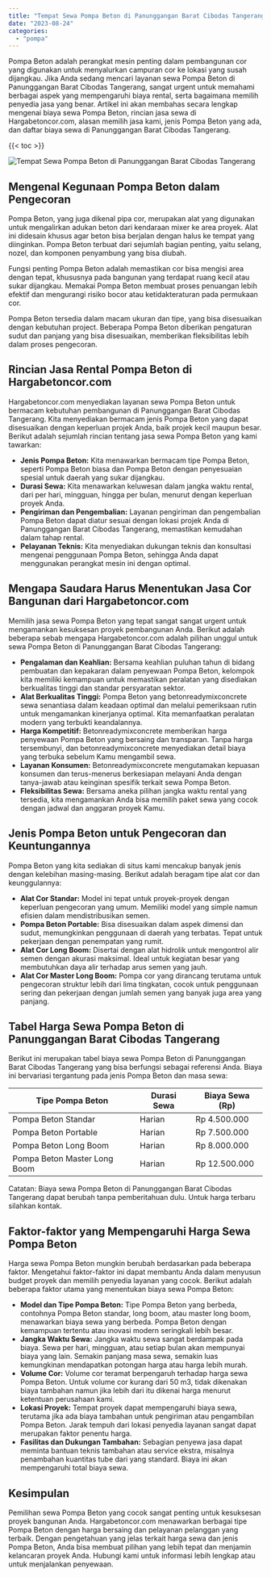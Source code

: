 ```yaml
---
title: "Tempat Sewa Pompa Beton di Panunggangan Barat Cibodas Tangerang"
date: "2023-08-24"
categories: 
  - "pompa"
---
```




Pompa Beton adalah perangkat mesin penting dalam pembangunan cor yang digunakan untuk menyalurkan campuran cor ke lokasi yang susah dijangkau. Jika Anda sedang mencari layanan sewa Pompa Beton di Panunggangan Barat Cibodas Tangerang, sangat urgent untuk memahami berbagai aspek yang mempengaruhi biaya rental, serta bagaimana memilih penyedia jasa yang benar. Artikel ini akan membahas secara lengkap mengenai biaya sewa Pompa Beton, rincian jasa sewa di Hargabetoncor.com, alasan memilih jasa kami, jenis Pompa Beton yang ada, dan daftar biaya sewa di Panunggangan Barat Cibodas Tangerang.

{{< toc >}}

![Tempat Sewa Pompa Beton di Panunggangan Barat Cibodas Tangerang](https://hargareadymixid.github.io/pompa/concrete-pump%20(11).png)

## Mengenal Kegunaan Pompa Beton dalam Pengecoran

Pompa Beton, yang juga dikenal pipa cor, merupakan alat yang digunakan untuk mengalirkan adukan beton dari kendaraan mixer ke area proyek. Alat ini didesain khusus agar beton bisa berjalan dengan halus ke tempat yang diinginkan. Pompa Beton terbuat dari sejumlah bagian penting, yaitu selang, nozel, dan komponen penyambung yang bisa diubah.

Fungsi penting Pompa Beton adalah memastikan cor bisa mengisi area dengan tepat, khususnya pada bangunan yang terdapat ruang kecil atau sukar dijangkau. Memakai Pompa Beton membuat proses penuangan lebih efektif dan mengurangi risiko bocor atau ketidakteraturan pada permukaan cor.

Pompa Beton tersedia dalam macam ukuran dan tipe, yang bisa disesuaikan dengan kebutuhan project. Beberapa Pompa Beton diberikan pengaturan sudut dan panjang yang bisa disesuaikan, memberikan fleksibilitas lebih dalam proses pengecoran.

## Rincian Jasa Rental Pompa Beton di Hargabetoncor.com

Hargabetoncor.com menyediakan layanan sewa Pompa Beton untuk bermacam kebutuhan pembangunan di Panunggangan Barat Cibodas Tangerang. Kita menyediakan bermacam jenis Pompa Beton yang dapat disesuaikan dengan keperluan projek Anda, baik projek kecil maupun besar. Berikut adalah sejumlah rincian tentang jasa sewa Pompa Beton yang kami tawarkan:

- **Jenis Pompa Beton:** Kita menawarkan bermacam tipe Pompa Beton, seperti Pompa Beton biasa dan Pompa Beton dengan penyesuaian spesial untuk daerah yang sukar dijangkau.
- **Durasi Sewa:** Kita menawarkan keluwesan dalam jangka waktu rental, dari per hari, mingguan, hingga per bulan, menurut dengan keperluan proyek Anda.
- **Pengiriman dan Pengembalian:** Layanan pengiriman dan pengembalian Pompa Beton dapat diatur sesuai dengan lokasi projek Anda di Panunggangan Barat Cibodas Tangerang, memastikan kemudahan dalam tahap rental.
- **Pelayanan Teknis:** Kita menyediakan dukungan teknis dan konsultasi mengenai penggunaan Pompa Beton, sehingga Anda dapat menggunakan perangkat mesin ini dengan optimal.

## Mengapa Saudara Harus Menentukan Jasa Cor Bangunan dari Hargabetoncor.com

Memilih jasa sewa Pompa Beton yang tepat sangat sangat urgent untuk mengamankan kesuksesan proyek pembangunan Anda. Berikut adalah beberapa sebab mengapa Hargabetoncor.com adalah pilihan unggul untuk sewa Pompa Beton di Panunggangan Barat Cibodas Tangerang:

- **Pengalaman dan Keahlian:** Bersama keahlian puluhan tahun di bidang pembuatan dan kepakaran dalam penyewaan Pompa Beton, kelompok kita memiliki kemampuan untuk memastikan peralatan yang disediakan berkualitas tinggi dan standar persyaratan sektor.
- **Alat Berkualitas Tinggi:** Pompa Beton yang betonreadymixconcrete sewa senantiasa dalam keadaan optimal dan melalui pemeriksaan rutin untuk mengamankan kinerjanya optimal. Kita memanfaatkan peralatan modern yang terbukti keandalannya.
- **Harga Kompetitif:** Betonreadymixconcrete memberikan harga penyewaan Pompa Beton yang bersaing dan transparan. Tanpa harga tersembunyi, dan betonreadymixconcrete menyediakan detail biaya yang terbuka sebelum Kamu mengambil sewa.
- **Layanan Konsumen:** Betonreadymixconcrete mengutamakan kepuasan konsumen dan terus-menerus berkesiapan melayani Anda dengan tanya-jawab atau keinginan spesifik terkait sewa Pompa Beton.
- **Fleksibilitas Sewa:** Bersama aneka pilihan jangka waktu rental yang tersedia, kita mengamankan Anda bisa memilih paket sewa yang cocok dengan jadwal dan anggaran proyek Kamu.

## Jenis Pompa Beton untuk Pengecoran dan Keuntungannya

Pompa Beton yang kita sediakan di situs kami mencakup banyak jenis dengan kelebihan masing-masing. Berikut adalah beragam tipe alat cor dan keunggulannya:

- **Alat Cor Standar:** Model ini tepat untuk proyek-proyek dengan keperluan pengecoran yang umum. Memiliki model yang simple namun efisien dalam mendistribusikan semen.
- **Pompa Beton Portable:** Bisa disesuaikan dalam aspek dimensi dan sudut, memungkinkan penggunaan di daerah yang terbatas. Tepat untuk pekerjaan dengan penempatan yang rumit.
- **Alat Cor Long Boom:** Disertai dengan alat hidrolik untuk mengontrol alir semen dengan akurasi maksimal. Ideal untuk kegiatan besar yang membutuhkan daya alir terhadap arus semen yang jauh.
- **Alat Cor Master Long Boom:** Pompa cor yang dirancang terutama untuk pengecoran struktur lebih dari lima tingkatan, cocok untuk penggunaan sering dan pekerjaan dengan jumlah semen yang banyak juga area yang panjang.

## Tabel Harga Sewa Pompa Beton di Panunggangan Barat Cibodas Tangerang

Berikut ini merupakan tabel biaya sewa Pompa Beton di Panunggangan Barat Cibodas Tangerang yang bisa berfungsi sebagai referensi Anda. Biaya ini bervariasi tergantung pada jenis Pompa Beton dan masa sewa:

| Tipe Pompa Beton | Durasi Sewa | Biaya Sewa (Rp) |
| --- | --- | --- |
| Pompa Beton Standar | Harian | Rp 4.500.000 |
| Pompa Beton Portable | Harian | Rp 7.500.000 |
| Pompa Beton Long Boom | Harian | Rp 8.000.000 |
| Pompa Beton Master Long Boom | Harian | Rp 12.500.000 |

Catatan: Biaya sewa Pompa Beton di Panunggangan Barat Cibodas Tangerang dapat berubah tanpa pemberitahuan dulu. Untuk harga terbaru silahkan kontak.

## Faktor-faktor yang Mempengaruhi Harga Sewa Pompa Beton

Harga sewa Pompa Beton mungkin berubah berdasarkan pada beberapa faktor. Mengetahui faktor-faktor ini dapat membantu Anda dalam menyusun budget proyek dan memilih penyedia layanan yang cocok. Berikut adalah beberapa faktor utama yang menentukan biaya sewa Pompa Beton:

- **Model dan Tipe Pompa Beton:** Tipe Pompa Beton yang berbeda, contohnya Pompa Beton standar, long boom, atau master long boom, menawarkan biaya sewa yang berbeda. Pompa Beton dengan kemampuan tertentu atau inovasi modern seringkali lebih besar.
- **Jangka Waktu Sewa:** Jangka waktu sewa sangat berdampak pada biaya. Sewa per hari, mingguan, atau setiap bulan akan mempunyai biaya yang lain. Semakin panjang masa sewa, semakin luas kemungkinan mendapatkan potongan harga atau harga lebih murah.
- **Volume Cor:** Volume cor teramat berpengaruh terhadap harga sewa Pompa Beton. Untuk volume cor kurang dari 50 m3, tidak dikenakan biaya tambahan namun jika lebih dari itu dikenai harga menurut ketentuan perusahaan kami.
- **Lokasi Proyek:** Tempat proyek dapat mempengaruhi biaya sewa, terutama jika ada biaya tambahan untuk pengiriman atau pengambilan Pompa Beton. Jarak tempuh dari lokasi penyedia layanan sangat dapat merupakan faktor penentu harga.
- **Fasilitas dan Dukungan Tambahan:** Sebagian penyewa jasa dapat meminta bantuan teknis tambahan atau service ekstra, misalnya penambahan kuantitas tube dari yang standard. Biaya ini akan mempengaruhi total biaya sewa.

## Kesimpulan

Pemilihan sewa Pompa Beton yang cocok sangat penting untuk kesuksesan proyek bangunan Anda. Hargabetoncor.com menawarkan berbagai tipe Pompa Beton dengan harga bersaing dan pelayanan pelanggan yang terbaik. Dengan pengetahuan yang jelas terkait harga sewa dan jenis Pompa Beton, Anda bisa membuat pilihan yang lebih tepat dan menjamin kelancaran proyek Anda. Hubungi kami untuk informasi lebih lengkap atau untuk menjalankan penyewaan.
